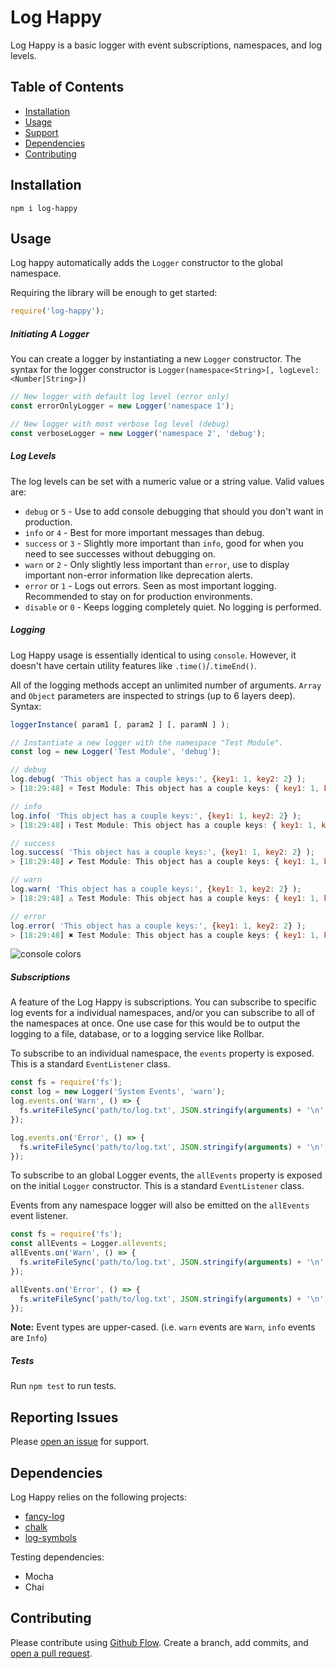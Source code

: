 # Log Happy

Log Happy is a basic logger with event subscriptions, namespaces, and log levels.

## Table of Contents

- [Installation](#installation)
- [Usage](#usage)
- [Support](#support)
- [Dependencies](#dependencies)
- [Contributing](#contributing)

## Installation

```npm i log-happy```

## Usage
Log happy automatically adds the `Logger` constructor to the global namespace.

Requiring the library will be enough to get started:
```javascript
require('log-happy');
```

##### Initiating A Logger
You can create a logger by instantiating a new `Logger` constructor. 
The syntax for the logger constructor is `Logger(namespace<String>[, logLevel:<Number|String>])`

```javascript
// New logger with default log level (error only)
const errorOnlyLogger = new Logger('namespace 1');

// New logger with most verbose log level (debug)
const verboseLogger = new Logger('namespace 2', 'debug');
```

##### Log Levels
The log levels can be set with a numeric value or a string value. Valid values are:
- `debug` or `5` - Use to add console debugging that should you don't want in production.
- `info` or `4` - Best for more important messages than debug.
- `success` or `3` - Slightly more important than `info`, good for when you need to see successes without debugging on.
- `warn` or `2` - Only slightly less important than `error`, use to display important non-error information like 
deprecation alerts.
- `error` or `1` - Logs out errors. Seen as most important logging. Recommended to stay on for production environments.
- `disable` or `0` - Keeps logging completely quiet. No logging is performed.

##### Logging
Log Happy usage is essentially identical to using `console`. However, it doesn't have certain utility features like `.time()`/`.timeEnd()`. 

All of the logging methods accept an unlimited number of arguments. `Array` and `Object` parameters are inspected to 
strings (up to 6 layers deep). Syntax:
```javascript
loggerInstance( param1 [, param2 ] [, paramN ] );
```

```javascript
// Instantiate a new logger with the namespace "Test Module".
const log = new Logger('Test Module', 'debug');

// debug
log.debug( 'This object has a couple keys:', {key1: 1, key2: 2} );
> [18:29:48] ☼ Test Module: This object has a couple keys: { key1: 1, key2: 2 }

// info
log.info( 'This object has a couple keys:', {key1: 1, key2: 2} );
> [18:29:48] ℹ Test Module: This object has a couple keys: { key1: 1, key2: 2 }

// success
log.success( 'This object has a couple keys:', {key1: 1, key2: 2} );
> [18:29:48] ✔ Test Module: This object has a couple keys: { key1: 1, key2: 2 }

// warn
log.warn( 'This object has a couple keys:', {key1: 1, key2: 2} );
> [18:29:48] ⚠ Test Module: This object has a couple keys: { key1: 1, key2: 2 }

// error
log.error( 'This object has a couple keys:', {key1: 1, key2: 2} );
> [18:29:48] ✖ Test Module: This object has a couple keys: { key1: 1, key2: 2 }
``` 

![console colors](https://i.imgur.com/AuZsDIQ.png)

##### Subscriptions
A feature of the Log Happy is subscriptions. You can subscribe to specific log events for a individual namespaces, and/or
you can subscribe to all of the namespaces at once. One use case for this would be to output the logging to a file, database, 
or to a logging service like Rollbar.

To subscribe to an individual namespace, the `events` property is exposed. This is a standard `EventListener` class.
```javascript
const fs = require('fs');
const log = new Logger('System Events', 'warn');
log.events.on('Warn', () => {
  fs.writeFileSync('path/to/log.txt', JSON.stringify(arguments) + '\n', {flag: 'a'});
});

log.events.on('Error', () => {
  fs.writeFileSync('path/to/log.txt', JSON.stringify(arguments) + '\n', {flag: 'a'});
});
```

To subscribe to an global Logger events, the `allEvents` property is exposed on the initial `Logger` constructor. 
This is a standard `EventListener` class.

Events from any namespace logger will also be emitted on the `allEvents` event listener.
```javascript
const fs = require('fs');
const allEvents = Logger.allevents;
allEvents.on('Warn', () => {
  fs.writeFileSync('path/to/log.txt', JSON.stringify(arguments) + '\n', {flag: 'a'});
});

allEvents.on('Error', () => {
  fs.writeFileSync('path/to/log.txt', JSON.stringify(arguments) + '\n', {flag: 'a'});
});
```

**Note:** Event types are upper-cased. (i.e. `warn` events are `Warn`, `info` events are `Info`)

##### Tests

Run `npm test` to run tests.

## Reporting Issues
Please [open an issue](https://github.com/crash83k/log-happy/issues/new) for support.

## Dependencies
Log Happy relies on the following projects:
- [fancy-log](https://github.com/js-cli/fancy-log)
- [chalk](https://github.com/chalk/chalk)
- [log-symbols](https://github.com/sindresorhus/log-symbols)

Testing dependencies:
- Mocha
- Chai

## Contributing

Please contribute using [Github Flow](https://guides.github.com/introduction/flow/). Create a branch, add commits, and [open a pull request](https://github.com/fraction/readme-boilerplate/compare/).
